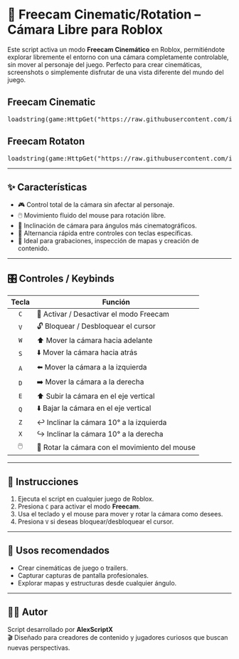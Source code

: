 # 🎥 Freecam Cinematic/Rotation – Cámara Libre para Roblox

Este script activa un modo **Freecam Cinemático** en Roblox, permitiéndote explorar libremente el entorno con una cámara completamente controlable, sin mover al personaje del juego. Perfecto para crear cinemáticas, screenshots o simplemente disfrutar de una vista diferente del mundo del juego.

## Freecam Cinematic
<pre>loadstring(game:HttpGet("https://raw.githubusercontent.com/iAlexMX/Freecam-Rotation-and-Cinematic/refs/heads/main/Freecam%20Cinematic%20by%20iAlexMX.lua"))()</pre>

## Freecam Rotaton
<pre>loadstring(game:HttpGet("https://raw.githubusercontent.com/iAlexMX/Freecam-Rotation-and-Cinematic/refs/heads/main/Freecam%20Rotation%20by%20iAlexMX.lua"))()</pre>

---

## ✨ Características

- 🎮 Control total de la cámara sin afectar al personaje.
- 🖱️ Movimiento fluido del mouse para rotación libre.
- 🔁 Inclinación de cámara para ángulos más cinematográficos.
- 🧠 Alternancia rápida entre controles con teclas específicas.
- 🧭 Ideal para grabaciones, inspección de mapas y creación de contenido.

---

## 🎛️ Controles / Keybinds

| Tecla | Función                                        |
|:-----:|------------------------------------------------|
| `C`   | 🎥 Activar / Desactivar el modo Freecam        |
| `V`   | 🔓 Bloquear / Desbloquear el cursor            |
| `W`   | ⬆️ Mover la cámara hacia adelante             |
| `S`   | ⬇️ Mover la cámara hacia atrás                |
| `A`   | ⬅️ Mover la cámara a la izquierda             |
| `D`   | ➡️ Mover la cámara a la derecha               |
| `E`   | ⬆️ Subir la cámara en el eje vertical         |
| `Q`   | ⬇️ Bajar la cámara en el eje vertical         |
| `Z`   | ↩️ Inclinar la cámara 10° a la izquierda       |
| `X`   | ↪️ Inclinar la cámara 10° a la derecha         |
| 🖱️     | 🎯 Rotar la cámara con el movimiento del mouse |

---

## 📎 Instrucciones

1. Ejecuta el script en cualquier juego de Roblox.
2. Presiona `C` para activar el modo **Freecam**.
3. Usa el teclado y el mouse para mover y rotar la cámara como desees.
4. Presiona `V` si deseas bloquear/desbloquear el cursor.

---

## 📸 Usos recomendados

- Crear cinemáticas de juego o trailers.
- Capturar capturas de pantalla profesionales.
- Explorar mapas y estructuras desde cualquier ángulo.

---

## 🧑‍💻 Autor

Script desarrollado por **AlexScriptX**  
🎬 Diseñado para creadores de contenido y jugadores curiosos que buscan nuevas perspectivas.
